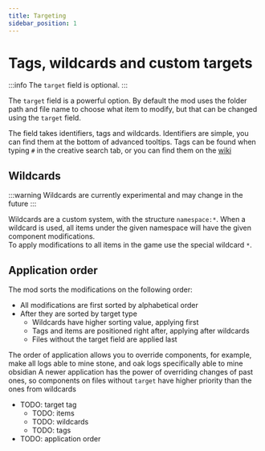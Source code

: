 ```yaml
---
title: Targeting
sidebar_position: 1
---
```


# Tags, wildcards and custom targets

:::info
The `target` field is optional.
:::

The `target` field is a powerful option. By default the mod uses the folder path and file name to choose what item to modify, but that can be changed using the `target` field.

The field takes identifiers, tags and wildcards. Identifiers are simple, you can find them at the bottom of advanced tooltips. Tags can be found when typing `#` in the creative search tab,
or you can find them on the [wiki](https://minecraft.wiki/w/Item_tag_(Java_Edition))

## Wildcards

:::warning
Wildcards are currently experimental and may change in the future
:::

Wildcards are a custom system, with the structure `namespace:*`. When a wildcard is used, all items under the given namespace will have the given component modifications.  
To apply modifications to all items in the game use the special wildcard `*`.

## Application order

The mod sorts the modifications on the following order:
- All modifications are first sorted by alphabetical order
- After they are sorted by target type
  - Wildcards have higher sorting value, applying first
  - Tags and items are positioned right after, applying after wildcards
  - Files without the target field are applied last

The order of application allows you to override components, for example, make all logs able to mine stone, and oak logs specifically able to mine obsidian
A newer application has the power of overriding changes of past ones, so components on files without `target` have higher priority than the ones from wildcards 

* TODO: target tag
  * TODO: items
  * TODO: wildcards
  * TODO: tags
* TODO: application order
